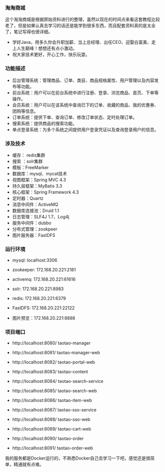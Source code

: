 ### 淘淘商城
这个淘淘商城是根据原始资料进行的整理，虽然以现在的时间点来看这套教程比较老了，但是如果认真去学习的话还是能学到很多东西，而且配套资料真的是太全了，笔记写得也很详细。
- 学好Java，用多久你会升职加薪、当上总经理、出任CEO、迎娶白富美、走上人生巅峰！想想还有点小激动。
- 祝大家技术更好，开心工作，快乐玩耍。

### 功能描述
- 后台管理系统：管理商品、订单、类目、商品规格属性、用户管理以及内容发布等功能。
- 前台系统：用户可以在前台系统中进行注册、登录、浏览商品、首页、下单等操作。
- 会员系统：用户可以在该系统中查询已下的订单、收藏的商品、我的优惠券、团购等信息。
- 订单系统：提供下单、查询订单、修改订单状态、定时处理订单。
- 搜索系统：提供商品的搜索功能。
- 单点登录系统：为多个系统之间提供用户登录凭证以及查询登录用户的信息。

### 涉及技术
- 缓存： redis集群
- 搜索 ：solr集群
- 模板：FreeMarker
- 数据库：mysql、mycat技术
- 视图框架：Spring MVC 4.3
- 持久层框架：MyBatis 3.3
- 核心框架：Spring Framework 4.3
- 定时器：Quartz
- 消息中间件：ActiveMQ
- 数据库连接池：Druid 1.1
- 日志管理：SLF4J 1.7、Log4j
- 服务中间件：dubbo
- 分布式管理：zookpeer
- 图片服务器：FastDFS

### 运行环境

- mysql: localhost:3306

- zookeeper: 172.168.20.221:2181

- activemq: 172.168.20.221:61616

- solr: 172.168.20.221:8983

- redis: 172.168.20.221:6379

- FastDFS: 172.168.20.221:22122  

- 图片预览：172.168.20.221:8888

### 项目端口

- http://localhost:8080/ taotao-manager

- http://localhost:8081/ taotao-manager-web

- http://localhost:8082/ taotao-portal-web

- http://localhost:8083/ taotao-content

- http://localhost:8084/ taotao-search-service

- http://localhost:8085/ taotao-search-web 

- http://localhost:8086/ taotao-item-web 

- http://localhost:8087/ taotao-sso-service 

- http://localhost:8088/ taotao-sso-web 

- http://localhost:8089/ taotao-cart-web

- http://localhost:8090/ taotao-order

- http://localhost:8091/ taotao-order-web

我的服务都是Docker运行的，不熟悉Docker自己去学习一下吧，感觉还是很简单，精通就有点难。




